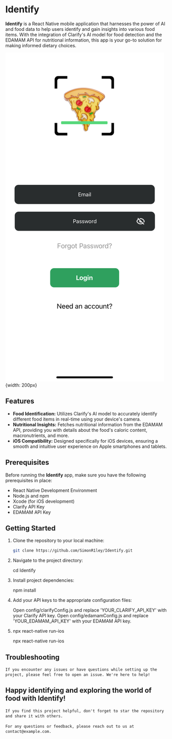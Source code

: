 # Identify

**Identify** is a React Native mobile application that harnesses the power of AI and food data to help users identify and gain insights into various food items. With the integration of Clarify's AI model for food detection and the EDAMAM API for nutritional information, this app is your go-to solution for making informed dietary choices.

![Identify App Screenshot](./assets/indentify.jpg){width: 200px}

## Features

- **Food Identification:** Utilizes Clarify's AI model to accurately identify different food items in real-time using your device's camera.
- **Nutritional Insights:** Fetches nutritional information from the EDAMAM API, providing you with details about the food's caloric content, macronutrients, and more.
- **iOS Compatibility:** Designed specifically for iOS devices, ensuring a smooth and intuitive user experience on Apple smartphones and tablets.

## Prerequisites

Before running the **Identify** app, make sure you have the following prerequisites in place:

- React Native Development Environment
- Node.js and npm
- Xcode (for iOS development)
- Clarify API Key
- EDAMAM API Key

## Getting Started

1. Clone the repository to your local machine:

   ```bash
   git clone https://github.com/SimonR1ley/Identify.git

   ```

1. Navigate to the project directory:

   cd Identify

1. Install project dependencies:

   npm install

1. Add your API keys to the appropriate configuration files:

   Open config/clarifyConfig.js and replace 'YOUR_CLARIFY_API_KEY' with your Clarify API key.
   Open config/edamamConfig.js and replace 'YOUR_EDAMAM_API_KEY' with your EDAMAM API key.

1. npx react-native run-ios

   npx react-native run-ios

## Troubleshooting

    If you encounter any issues or have questions while setting up the project, please feel free to open an issue. We're here to help!

## Happy identifying and exploring the world of food with Identify!

    If you find this project helpful, don't forget to star the repository and share it with others.

    For any questions or feedback, please reach out to us at contact@example.com.
